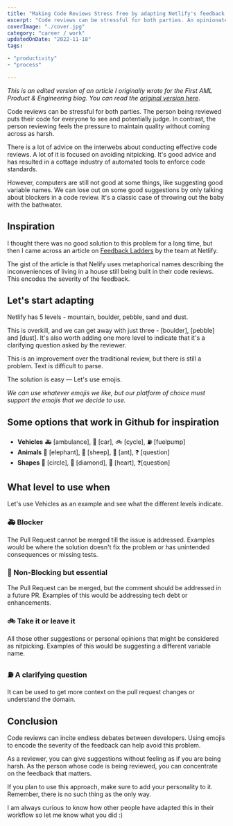 ```yaml
---
title: "Making Code Reviews Stress free by adapting Netlify's feedback ladders"
excerpt: "Code reviews can be stressful for both parties. An opinionated adaption of the Feedback Ladders from Netlify to make reviews code stress free."
coverImage: "./cover.jpg"
category: "career / work"
updatedOnDate: "2022-11-18"
tags:

- "productivity"
- "process"

---
```


_This is an edited version of an article I originally wrote for the First AML Product & Engineering blog. You can read the [original version here](https://firstaml.dev/blog/how-we-made-our-code-reviews-stress-free)_.

Code reviews can be stressful for both parties. The person being reviewed puts their code for everyone to see and potentially judge. In contrast, the person reviewing feels the pressure to maintain quality without coming across as harsh.

There is a lot of advice on the interwebs about conducting effective code reviews. A lot of it is focused on avoiding nitpicking. It's good advice and has resulted in a cottage industry of automated tools to enforce code standards.

However, computers are still not good at some things, like suggesting good variable names. We can lose out on some good suggestions by only talking about blockers in a code review. It's a classic case of throwing out the baby with the bathwater.

## Inspiration

I thought there was no good solution to this problem for a long time, but then I came across an article on [Feedback Ladders](https://www.netlify.com/blog/2020/03/05/feedback-ladders-how-we-encode-code-reviews-at-netlify/) by the team at Netlify.

The gist of the article is that Nelify uses metaphorical names describing the inconveniences of living in a house still being built in their code reviews. This encodes the severity of the feedback.

## Let's start adapting

Netlify has 5 levels - mountain, boulder, pebble, sand and dust.

This is overkill, and we can get away with just three - [boulder], [pebble] and [dust]. It's also worth adding one more level to indicate that it's a clarifying question asked by the reviewer.

This is an improvement over the traditional review, but there is still a problem. Text is difficult to parse.

The solution is easy — Let's use emojis.

_We can use whatever emojis we like, but our platform of choice must support the emojis that we decide to use._

## Some options that work in Github for inspiration

- **Vehicles** 🚑 [ambulance], 🚗 [car], 🚲 [cycle], ⛽ [fuelpump]
- **Animals** 🐘 [elephant], 🐑 [sheep], 🐜 [ant], ❓ [question]
- **Shapes** 🔴 [circle], 🔶 [diamond], 💚 [heart], ❓[question]

## What level to use when

Let's use Vehicles as an example and see what the different levels indicate.

### 🚑 Blocker

The Pull Request cannot be merged till the issue is addressed. Examples would be where the solution doesn't fix the problem or has unintended consequences or missing tests.

### 🚗 Non-Blocking but essential

The Pull Request can be merged, but the comment should be addressed in a future PR. Examples of this would be addressing tech debt or enhancements.

### 🚲 Take it or leave it

All those other suggestions or personal opinions that might be considered as nitpicking. Examples of this would be suggesting a different variable name.

### ⛽ A clarifying question

It can be used to get more context on the pull request changes or understand the domain.

## Conclusion

Code reviews can incite endless debates between developers. Using emojis to encode the severity of the feedback can help avoid this problem.

As a reviewer, you can give suggestions without feeling as if you are being harsh. As the person whose code is being reviewed, you can concentrate on the feedback that matters.

If you plan to use this approach, make sure to add your personality to it. Remember, there is no such thing as the only way.

I am always curious to know how other people have adapted this in their workflow so let me know what you did :)

